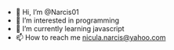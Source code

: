 - 👋 Hi, I’m @Narcis01
- 👀 I’m interested in programming
- 🌱 I’m currently learning javascript
- 📫 How to reach me nicula.narcis@yahoo.com


